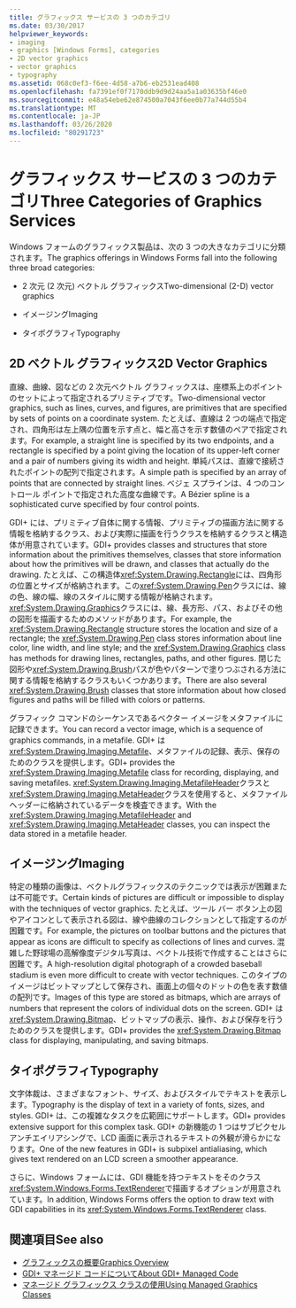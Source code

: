```yaml
---
title: グラフィックス サービスの 3 つのカテゴリ
ms.date: 03/30/2017
helpviewer_keywords:
- imaging
- graphics [Windows Forms], categories
- 2D vector graphics
- vector graphics
- typography
ms.assetid: 068c0ef3-f6ee-4d58-a7b6-eb2531ead408
ms.openlocfilehash: fa7391ef0f7170ddb9d9d24aa5a1a03635bf46e0
ms.sourcegitcommit: e48a54ebe62e874500a7043f6ee0b77a744d55b4
ms.translationtype: MT
ms.contentlocale: ja-JP
ms.lasthandoff: 03/26/2020
ms.locfileid: "80291723"
---
```

# <a name="three-categories-of-graphics-services"></a><span data-ttu-id="42134-102">グラフィックス サービスの 3 つのカテゴリ</span><span class="sxs-lookup"><span data-stu-id="42134-102">Three Categories of Graphics Services</span></span>
<span data-ttu-id="42134-103">Windows フォームのグラフィックス製品は、次の 3 つの大きなカテゴリに分類されます。</span><span class="sxs-lookup"><span data-stu-id="42134-103">The graphics offerings in Windows Forms fall into the following three broad categories:</span></span>  
  
- <span data-ttu-id="42134-104">2 次元 (2 次元) ベクトル グラフィックス</span><span class="sxs-lookup"><span data-stu-id="42134-104">Two-dimensional (2-D) vector graphics</span></span>  
  
- <span data-ttu-id="42134-105">イメージング</span><span class="sxs-lookup"><span data-stu-id="42134-105">Imaging</span></span>  
  
- <span data-ttu-id="42134-106">タイポグラフィ</span><span class="sxs-lookup"><span data-stu-id="42134-106">Typography</span></span>  
  
## <a name="2d-vector-graphics"></a><span data-ttu-id="42134-107">2D ベクトル グラフィックス</span><span class="sxs-lookup"><span data-stu-id="42134-107">2D Vector Graphics</span></span>  
 <span data-ttu-id="42134-108">直線、曲線、図などの 2 次元ベクトル グラフィックスは、座標系上のポイントのセットによって指定されるプリミティブです。</span><span class="sxs-lookup"><span data-stu-id="42134-108">Two-dimensional vector graphics, such as lines, curves, and figures, are primitives that are specified by sets of points on a coordinate system.</span></span> <span data-ttu-id="42134-109">たとえば、直線は 2 つの端点で指定され、四角形は左上隅の位置を示す点と、幅と高さを示す数値のペアで指定されます。</span><span class="sxs-lookup"><span data-stu-id="42134-109">For example, a straight line is specified by its two endpoints, and a rectangle is specified by a point giving the location of its upper-left corner and a pair of numbers giving its width and height.</span></span> <span data-ttu-id="42134-110">単純パスは、直線で接続されたポイントの配列で指定されます。</span><span class="sxs-lookup"><span data-stu-id="42134-110">A simple path is specified by an array of points that are connected by straight lines.</span></span> <span data-ttu-id="42134-111">ベジェ スプラインは、4 つのコントロール ポイントで指定された高度な曲線です。</span><span class="sxs-lookup"><span data-stu-id="42134-111">A Bézier spline is a sophisticated curve specified by four control points.</span></span>  
  
 <span data-ttu-id="42134-112">GDI+ には、プリミティブ自体に関する情報、プリミティブの描画方法に関する情報を格納するクラス、および実際に描画を行うクラスを格納するクラスと構造体が用意されています。</span><span class="sxs-lookup"><span data-stu-id="42134-112">GDI+ provides classes and structures that store information about the primitives themselves, classes that store information about how the primitives will be drawn, and classes that actually do the drawing.</span></span> <span data-ttu-id="42134-113">たとえば、この構造体<xref:System.Drawing.Rectangle>には、四角形の位置とサイズが格納されます。この<xref:System.Drawing.Pen>クラスには、線の色、線の幅、線のスタイルに関する情報が格納されます。<xref:System.Drawing.Graphics>クラスには、線、長方形、パス、およびその他の図形を描画するためのメソッドがあります。</span><span class="sxs-lookup"><span data-stu-id="42134-113">For example, the <xref:System.Drawing.Rectangle> structure stores the location and size of a rectangle; the <xref:System.Drawing.Pen> class stores information about line color, line width, and line style; and the <xref:System.Drawing.Graphics> class has methods for drawing lines, rectangles, paths, and other figures.</span></span> <span data-ttu-id="42134-114">閉じた図形や<xref:System.Drawing.Brush>パスが色やパターンで塗りつぶされる方法に関する情報を格納するクラスもいくつかあります。</span><span class="sxs-lookup"><span data-stu-id="42134-114">There are also several <xref:System.Drawing.Brush> classes that store information about how closed figures and paths will be filled with colors or patterns.</span></span>  
  
 <span data-ttu-id="42134-115">グラフィック コマンドのシーケンスであるベクター イメージをメタファイルに記録できます。</span><span class="sxs-lookup"><span data-stu-id="42134-115">You can record a vector image, which is a sequence of graphics commands, in a metafile.</span></span> <span data-ttu-id="42134-116">GDI+ は<xref:System.Drawing.Imaging.Metafile>、メタファイルの記録、表示、保存のためのクラスを提供します。</span><span class="sxs-lookup"><span data-stu-id="42134-116">GDI+ provides the <xref:System.Drawing.Imaging.Metafile> class for recording, displaying, and saving metafiles.</span></span> <span data-ttu-id="42134-117"><xref:System.Drawing.Imaging.MetafileHeader>クラスと<xref:System.Drawing.Imaging.MetaHeader>クラスを使用すると、メタファイル ヘッダーに格納されているデータを検査できます。</span><span class="sxs-lookup"><span data-stu-id="42134-117">With the <xref:System.Drawing.Imaging.MetafileHeader> and <xref:System.Drawing.Imaging.MetaHeader> classes, you can inspect the data stored in a metafile header.</span></span>  
  
## <a name="imaging"></a><span data-ttu-id="42134-118">イメージング</span><span class="sxs-lookup"><span data-stu-id="42134-118">Imaging</span></span>  
 <span data-ttu-id="42134-119">特定の種類の画像は、ベクトルグラフィックスのテクニックでは表示が困難または不可能です。</span><span class="sxs-lookup"><span data-stu-id="42134-119">Certain kinds of pictures are difficult or impossible to display with the techniques of vector graphics.</span></span> <span data-ttu-id="42134-120">たとえば、ツール バー ボタン上の図やアイコンとして表示される図は、線や曲線のコレクションとして指定するのが困難です。</span><span class="sxs-lookup"><span data-stu-id="42134-120">For example, the pictures on toolbar buttons and the pictures that appear as icons are difficult to specify as collections of lines and curves.</span></span> <span data-ttu-id="42134-121">混雑した野球場の高解像度デジタル写真は、ベクトル技術で作成することはさらに困難です。</span><span class="sxs-lookup"><span data-stu-id="42134-121">A high-resolution digital photograph of a crowded baseball stadium is even more difficult to create with vector techniques.</span></span> <span data-ttu-id="42134-122">このタイプのイメージはビットマップとして保存され、画面上の個々のドットの色を表す数値の配列です。</span><span class="sxs-lookup"><span data-stu-id="42134-122">Images of this type are stored as bitmaps, which are arrays of numbers that represent the colors of individual dots on the screen.</span></span> <span data-ttu-id="42134-123">GDI+ は<xref:System.Drawing.Bitmap>、ビットマップの表示、操作、および保存を行うためのクラスを提供します。</span><span class="sxs-lookup"><span data-stu-id="42134-123">GDI+ provides the <xref:System.Drawing.Bitmap> class for displaying, manipulating, and saving bitmaps.</span></span>  
  
## <a name="typography"></a><span data-ttu-id="42134-124">タイポグラフィ</span><span class="sxs-lookup"><span data-stu-id="42134-124">Typography</span></span>  
 <span data-ttu-id="42134-125">文字体裁は、さまざまなフォント、サイズ、およびスタイルでテキストを表示します。</span><span class="sxs-lookup"><span data-stu-id="42134-125">Typography is the display of text in a variety of fonts, sizes, and styles.</span></span> <span data-ttu-id="42134-126">GDI+ は、この複雑なタスクを広範囲にサポートします。</span><span class="sxs-lookup"><span data-stu-id="42134-126">GDI+ provides extensive support for this complex task.</span></span> <span data-ttu-id="42134-127">GDI+ の新機能の 1 つはサブピクセル アンチエイリアシングで、LCD 画面に表示されるテキストの外観が滑らかになります。</span><span class="sxs-lookup"><span data-stu-id="42134-127">One of the new features in GDI+ is subpixel antialiasing, which gives text rendered on an LCD screen a smoother appearance.</span></span>  
  
 <span data-ttu-id="42134-128">さらに、Windows フォームには、GDI 機能を持つテキストをそのクラス<xref:System.Windows.Forms.TextRenderer>で描画するオプションが用意されています。</span><span class="sxs-lookup"><span data-stu-id="42134-128">In addition, Windows Forms offers the option to draw text with GDI capabilities in its <xref:System.Windows.Forms.TextRenderer> class.</span></span>  
  
## <a name="see-also"></a><span data-ttu-id="42134-129">関連項目</span><span class="sxs-lookup"><span data-stu-id="42134-129">See also</span></span>

- [<span data-ttu-id="42134-130">グラフィックスの概要</span><span class="sxs-lookup"><span data-stu-id="42134-130">Graphics Overview</span></span>](graphics-overview-windows-forms.md)
- [<span data-ttu-id="42134-131">GDI+ マネージド コードについて</span><span class="sxs-lookup"><span data-stu-id="42134-131">About GDI+ Managed Code</span></span>](about-gdi-managed-code.md)
- [<span data-ttu-id="42134-132">マネージド グラフィックス クラスの使用</span><span class="sxs-lookup"><span data-stu-id="42134-132">Using Managed Graphics Classes</span></span>](using-managed-graphics-classes.md)
